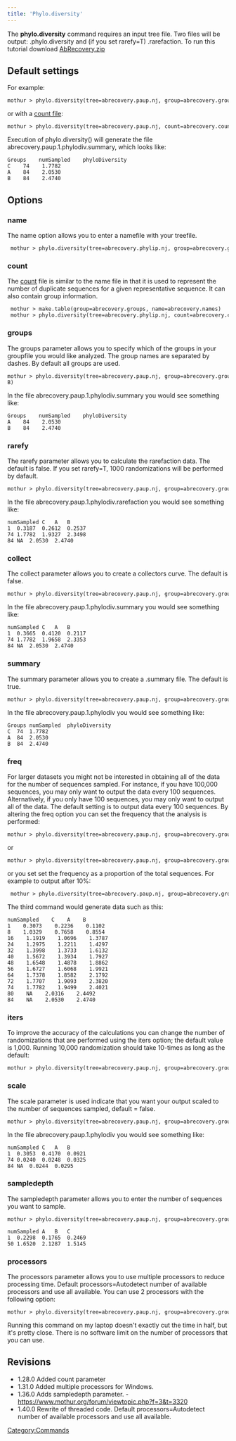 ```yaml
---
title: 'Phylo.diversity'
---
```

The **phylo.diversity** command requires an input tree file. Two files will
be output: .phylo.diversity and (if you set rarefy=T) .rarefaction. To
run this tutorial download [
AbRecovery.zip](Media:AbRecovery.zip)


## Default settings

For example:

    mothur > phylo.diversity(tree=abrecovery.paup.nj, group=abrecovery.groups)

or with a [ count file](Count_File):

    mothur > phylo.diversity(tree=abrecovery.paup.nj, count=abrecovery.count_table)

Execution of phylo.diversity() will generate the file
abrecovery.paup.1.phylodiv.summary, which looks like:

    Groups    numSampled    phyloDiversity
    C    74    1.7782
    A    84    2.0530
    B    84    2.4740  

## Options

### name

The name option allows you to enter a namefile with your treefile.

     mothur > phylo.diversity(tree=abrecovery.phylip.nj, group=abrecovery.groups, name=abrecovery.names)

### count

The [ count](Count_File) file is similar to the name file in
that it is used to represent the number of duplicate sequences for a
given representative sequence. It can also contain group information.

     mothur > make.table(group=abrecovery.groups, name=abrecovery.names)
     mothur > phylo.diversity(tree=abrecovery.phylip.nj, count=abrecovery.count_table)

### groups

The groups parameter allows you to specify which of the groups in your
groupfile you would like analyzed. The group names are separated by
dashes. By default all groups are used.

    mothur > phylo.diversity(tree=abrecovery.paup.nj, group=abrecovery.groups, groups=A-B)

In the file abrecovery.paup.1.phylodiv.summary you would see something
like:

    Groups    numSampled    phyloDiversity
    A    84    2.0530
    B    84    2.4740          

### rarefy

The rarefy parameter allows you to calculate the rarefaction data. The
default is false. If you set rarefy=T, 1000 randomizations will be
performed by dafault.

    mothur > phylo.diversity(tree=abrecovery.paup.nj, group=abrecovery.groups, rarefy=T)

In the file abrecovery.paup.1.phylodiv.rarefaction you would see
something like:

    numSampled C   A   B   
    1  0.3187  0.2612  0.2537  
    74 1.7782  1.9327  2.3498  
    84 NA  2.0530  2.4740      

### collect

The collect parameter allows you to create a collectors curve. The
default is false.

    mothur > phylo.diversity(tree=abrecovery.paup.nj, group=abrecovery.groups, collect=T)

In the file abrecovery.paup.1.phylodiv.summary you would see something
like:

    numSampled C   A   B   
    1  0.3665  0.4120  0.2117  
    74 1.7782  1.9658  2.3353  
    84 NA  2.0530  2.4740

### summary

The summary parameter allows you to create a .summary file. The default
is true.

    mothur > phylo.diversity(tree=abrecovery.paup.nj, group=abrecovery.groups, summary=T)

In the file abrecovery.paup.1.phylodiv you would see something like:

    Groups numSampled  phyloDiversity
    C  74  1.7782
    A  84  2.0530
    B  84  2.4740

### freq

For larger datasets you might not be interested in obtaining all of the
data for the number of sequences sampled. For instance, if you have
100,000 sequences, you may only want to output the data every 100
sequences. Alternatively, if you only have 100 sequences, you may only
want to output all of the data. The default setting is to output data
every 100 sequences. By altering the freq option you can set the
frequency that the analysis is performed:

    mothur > phylo.diversity(tree=abrecovery.paup.nj, group=abrecovery.groups, collect=T, freq=1)

or

    mothur > phylo.diversity(tree=abrecovery.paup.nj, group=abrecovery.groups, collect=T,freq=10)

or you set set the frequency as a proportion of the total sequences. For
example to output after 10%:

     mothur > phylo.diversity(tree=abrecovery.paup.nj, group=abrecovery.groups, collect=T, freq=0.10)

The third command would generate data such as this:

    numSampled    C    A    B    
    1    0.3073    0.2236    0.1102    
    8    1.0329    0.7658    0.8554    
    16    1.1919    1.0696    1.3787    
    24    1.2975    1.2211    1.4297    
    32    1.3998    1.3733    1.6132    
    40    1.5672    1.3934    1.7927    
    48    1.6548    1.4878    1.8862    
    56    1.6727    1.6068    1.9921    
    64    1.7378    1.8582    2.1792    
    72    1.7707    1.9093    2.3820    
    74    1.7782    1.9499    2.4021    
    80    NA    2.0316    2.4492    
    84    NA    2.0530    2.4740       

### iters

To improve the accuracy of the calculations you can change the number of
randomizations that are performed using the iters option; the default
value is 1,000. Running 10,000 randomization should take 10-times as
long as the default:

    mothur > phylo.diversity(tree=abrecovery.paup.nj, group=abrecovery.groups, rarefy=T, iters=10000)

### scale

The scale parameter is used indicate that you want your output scaled to
the number of sequences sampled, default = false.

    mothur > phylo.diversity(tree=abrecovery.paup.nj, group=abrecovery.groups, collect=T, scale=t)

In the file abrecovery.paup.1.phylodiv you would see something like:

    numSampled C   A   B   
    1  0.3053  0.4170  0.0921  
    74 0.0240  0.0248  0.0325  
    84 NA  0.0244  0.0295  

### sampledepth

The sampledepth parameter allows you to enter the number of sequences
you want to sample.

    mothur > phylo.diversity(tree=abrecovery.paup.nj, group=abrecovery.groups, sampledepth=50)

    numSampled A   B   C
    1  0.2298  0.1765  0.2469
    50 1.6520  2.1287  1.5145

### processors

The processors parameter allows you to use multiple processors to reduce
processing time. Default processors=Autodetect number of available
processors and use all available. You can use 2 processors with the
following option:

    mothur > phylo.diversity(tree=abrecovery.paup.nj, group=abrecovery.groups, processors=2)

Running this command on my laptop doesn\'t exactly cut the time in half,
but it\'s pretty close. There is no software limit on the number of
processors that you can use.

## Revisions

-   1.28.0 Added count parameter
-   1.31.0 Added multiple processors for Windows.
-   1.36.0 Adds sampledepth parameter. -
    <https://www.mothur.org/forum/viewtopic.php?f=3&t=3320>
-   1.40.0 Rewrite of threaded code. Default processors=Autodetect
    number of available processors and use all available.

[Category:Commands](Category:Commands)
